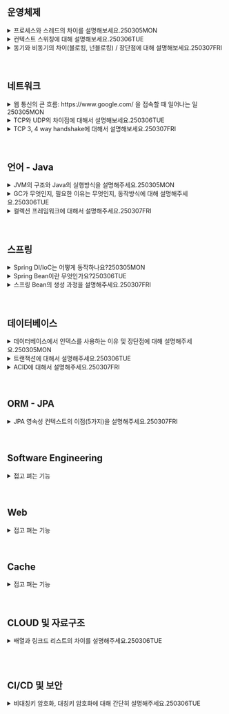 ## 운영체제

<details>
    <summary>
        프로세스와 스레드의 차이를 설명해보세요.250305MON
    </summary>
  </br>
  <p>ssss
</details>
<details>
    <summary>
        컨텍스트 스위칭에 대해 설명해보세요.250306TUE
    </summary>
</details>
<details>
    <summary>
        동기와 비동기의 차이(블로킹, 넌블로킹) / 장단점에 대해 설명해보세요.250307FRI
    </summary>
</details>
<br><br>

## 네트워크

<details>
    <summary>
        웹 통신의 큰 흐름: https://www.google.com/ 을 접속할 때 일어나는 일 250305MON
    </summary>
    </br>
    <p>DNS 서버에 url 에 해당하는 서버 ip 번호를 가져옴 
    <p> -> 해당 ip 주소를 가지고 있는 서버로 요청이 전달됨
    <p> -> 서버는 클라이언트가 보낸 http 요청 메세지를 해석
    <p> -> 클라이언트에게 보낼 http 응답 메세지 작성
    </br>
</details>
<details>
    <summary>
        TCP와 UDP의 차이점에 대해서 설명해보세요.250306TUE
    </summary>
</details>
<details>
    <summary>
        TCP 3, 4 way handshake에 대해서 설명해보세요.250307FRI
    </summary>
</details>
<br><br>

## 언어 - Java

<details>
    <summary>
        JVM의 구조와 Java의 실행방식을 설명해주세요.250305MON
    </summary>
</details>
<details>
    <summary>
        GC가 무엇인지, 필요한 이유는 무엇인지, 동작방식에 대해 설명해주세요.250306TUE
    </summary>
</details>
<details>
    <summary>
        컬렉션 프레임워크에 대해서 설명해주세요.250307FRI
    </summary>
</details>
<br><br>

## 스프링

<details>
    <summary>
        Spring DI/IoC는 어떻게 동작하나요?250305MON
    </summary>
</details>
<details>
    <summary>
        Spring Bean이란 무엇인가요?250306TUE
    </summary>
</details>
<details>
    <summary>
        스프링 Bean의 생성 과정을 설명해주세요.250307FRI
    </summary>
</details>
<br><br>

## 데이터베이스

<details>
    <summary>
        데이터베이스에서 인덱스를 사용하는 이유 및 장단점에 대해 설명해주세요.250305MON
    </summary>
</details>
<details>
    <summary>
        트랜잭션에 대해서 설명해주세요.250306TUE
    </summary>
</details>
<details>
    <summary>
        ACID에 대해서 설명해주세요.250307FRI
    </summary>
</details>
<br><br>

## ORM - JPA

<details>
    <summary>
        JPA 영속성 컨텍스트의 이점(5가지)을 설명해주세요.250307FRI
    </summary>
</details>
<br><br>

## Software Engineering

<details>
    <summary>
        접고 펴는 기능
    </summary>
</details>
<br><br>

## Web

<details>
    <summary>
        접고 펴는 기능
    </summary>
</details>
<br><br>

## Cache

<details>
    <summary>
        접고 펴는 기능
    </summary>
</details>
<br><br>

## CLOUD 및 자료구조

<details>
    <summary>
        배열과 링크드 리스트의 차이를 설명해주세요.250306TUE
    </summary>
</details>

<br><br>

## CI/CD 및 보안

<details>
    <summary>
        비대칭키 암호화, 대칭키 암호화에 대해 간단히 설명해주세요.250306TUE
    </summary>
</details>
<br><br>
